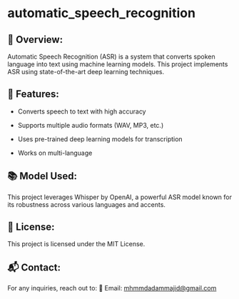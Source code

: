 # automatic_speech_recognition

## 📌 Overview:

Automatic Speech Recognition (ASR) is a system that converts spoken language into text using machine learning models. This project implements ASR using state-of-the-art deep learning techniques.

## 🚀 Features:

- Converts speech to text with high accuracy

- Supports multiple audio formats (WAV, MP3, etc.)

- Uses pre-trained deep learning models for transcription

- Works on multi-language 

## 📚 Model Used:

This project leverages Whisper by OpenAI, a powerful ASR model known for its robustness across various languages and accents.

## 📝 License:

This project is licensed under the MIT License.

## 📬 Contact:

For any inquiries, reach out to:
📧 Email: mhmmdadammajid@gmail.com
